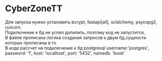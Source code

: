 # CyberZoneTT
 Для запуска нужно установить bcrypt, fastapi[all], sclalchemy, psycopg2, uvicorn.                                                                                                                                       
 Подключение к бд не успел допилить, поэтому код не запустится,    
 В файле прописана логика создания запросов к двум бд,сущности которых прописаны в тз.                                                               
 В коде рассчет на подключение к бд postgresql username:'postgres', password: '1', host: 'localhost', port: '5432', namedb: 'book'
